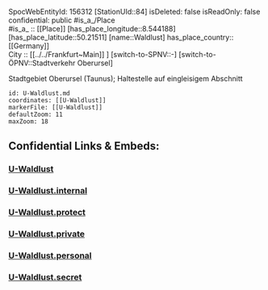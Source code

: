 ﻿---
location: [50.21511,8.544188] 
type: Station 
mapzoom: [8,18] 
mapmarker: subway 
tags:
- geo/station/subway
---
SpocWebEntityId: 156312
[StationUId::84] 
isDeleted: false
isReadOnly: false
confidential: public
#is_a_/Place  
#is_a_ :: [[Place]] 
[has_place_longitude::8.544188] 
[has_place_latitude::50.21511] 
[name::Waldlust] 
has_place_country:: [[Germany]]  
City :: [[../../Frankfurt~Main]] ] 
[switch-to-SPNV::-] 
[switch-to-ÖPNV::Stadtverkehr Oberursel] 

Stadtgebiet Oberursel (Taunus); Haltestelle auf eingleisigem Abschnitt

```leaflet
id: U-Waldlust.md
coordinates: [[U-Waldlust]] 
markerFile: [[U-Waldlust]] 
defaultZoom: 11 
maxZoom: 18
```


## Confidential Links & Embeds: 

### [U-Waldlust](/_public/Earth/Continent/Europe/Europe~Central/Germany/Germany~West/Hessen/counties~Hessen/Frankfurt~Main/Stations-FFM~U/U-Waldlust.md) 

### [U-Waldlust.internal](/_internal/Earth/Continent/Europe/Europe~Central/Germany/Germany~West/Hessen/counties~Hessen/Frankfurt~Main/Stations-FFM~U/U-Waldlust.internal.md) 

### [U-Waldlust.protect](/_protect/Earth/Continent/Europe/Europe~Central/Germany/Germany~West/Hessen/counties~Hessen/Frankfurt~Main/Stations-FFM~U/U-Waldlust.protect.md) 

### [U-Waldlust.private](/_private/Earth/Continent/Europe/Europe~Central/Germany/Germany~West/Hessen/counties~Hessen/Frankfurt~Main/Stations-FFM~U/U-Waldlust.private.md) 

### [U-Waldlust.personal](/_personal/Earth/Continent/Europe/Europe~Central/Germany/Germany~West/Hessen/counties~Hessen/Frankfurt~Main/Stations-FFM~U/U-Waldlust.personal.md) 

### [U-Waldlust.secret](/_secret/Earth/Continent/Europe/Europe~Central/Germany/Germany~West/Hessen/counties~Hessen/Frankfurt~Main/Stations-FFM~U/U-Waldlust.secret.md) 
